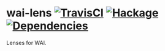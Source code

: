 # wai-lens [![TravisCI](https://travis-ci.org/purefn/wai-lens.svg)](https://travis-ci.org/purefn/wai-lens) [![Hackage](https://img.shields.io/hackage/v/wai-lens.svg?style=flat)](https://hackage.haskell.org/package/wai-lens) [![Dependencies](https://img.shields.io/hackage-deps/v/wai-lens.svg?style=flat)](http://packdeps.haskellers.com/feed?needle=wai-lens)

Lenses for WAI.
